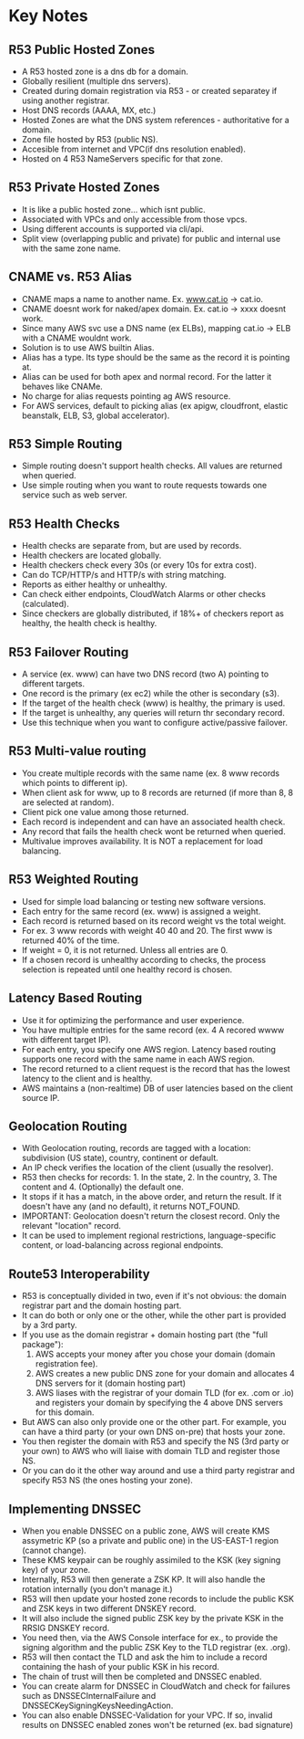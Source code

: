 # Key Notes

## R53 Public Hosted Zones
* A R53 hosted zone is a dns db for a domain. 
* Globally resilient (multiple dns servers). 
* Created during domain registration via R53 - or created separatey if using another registrar. 
* Host DNS records (AAAA, MX, etc.)
* Hosted Zones are what the DNS system references - authoritative for a domain. 
* Zone file hosted by R53 (public NS). 
* Accesible from internet and VPC(if dns resolution enabled). 
* Hosted on 4 R53 NameServers specific for that zone. 

## R53 Private Hosted Zones
* It is like a public hosted zone... which isnt public. 
* Associated with VPCs and only accessible from those vpcs. 
* Using different accounts is supported via cli/api. 
* Split view (overlapping public and private) for public and internal use with the same zone name. 

## CNAME vs. R53 Alias
* CNAME maps a name to another name. Ex. www.cat.io -> cat.io.
* CNAME doesnt work for naked/apex domain. Ex. cat.io -> xxxx doesnt work. 
* Since many AWS svc use a DNS name (ex ELBs), mapping cat.io -> ELB with a CNAME wouldnt work. 
* Solution is to use AWS builtin Alias. 
* Alias has a type. Its type should be the same as the record it is pointing at. 
* Alias can be used for both apex and normal record. For the latter it behaves like CNAMe. 
* No charge for alias requests pointing ag AWS resource. 
* For AWS services, default to picking alias (ex apigw, cloudfront, elastic beanstalk, ELB, S3, global accelerator). 

## R53 Simple Routing
* Simple routing doesn't support health checks. All values are returned when queried. 
* Use simple routing when you want to route requests towards one service such as web server. 

## R53 Health Checks
* Health checks are separate from, but are used by records. 
* Health checkers are located globally. 
* Health checkers check every 30s (or every 10s for extra cost). 
* Can do TCP/HTTP/s and HTTP/s with string matching. 
* Reports as either healthy or unhealthy. 
* Can check either endpoints, CloudWatch Alarms or other checks (calculated). 
* Since checkers are globally distributed, if 18%+ of checkers report as healthy, the health check is healthy. 

## R53 Failover Routing
* A service (ex. www) can have two DNS record (two A) pointing to different targets. 
* One record is the primary (ex ec2) while the other is secondary (s3). 
* If the target of the health check (www) is healthy, the primary is used. 
* If the target is unhealthy, any queries will return thr secondary record. 
* Use this technique when you want to configure active/passive failover. 

## R53 Multi-value routing
* You create multiple records with the same name (ex. 8 www records which points to different ip). 
* When client ask for www, up to 8 records are returned (if more than 8, 8 are selected at random). 
* Client pick one value among those returned. 
* Each record is independent and can have an associated health check. 
* Any record that fails the health check wont be returned when queried. 
* Multivalue improves availability. It is NOT a replacement for load balancing. 

## R53 Weighted Routing
* Used for simple load balancing or testing new software versions. 
* Each entry for the same record (ex. www) is assigned a weight. 
* Each record is returned based on its record weight vs the total weight. 
* For ex. 3 www records with weight 40 40 and 20. The first www is returned 40% of the time. 
* If weight = 0, it is not returned. Unless all entries are 0. 
* If a chosen record is unhealthy according to checks, the process selection is repeated until one healthy record is chosen. 

## Latency Based Routing
* Use it for optimizing the performance and user experience.
* You have multiple entries for the same record (ex. 4 A recored wwww with different target IP).
* For each entry, you specify one AWS region. Latency based routing supports one record with the same name in each AWS region.
* The record returned to a client request is the record that has the lowest latency to the client and is healthy.
* AWS maintains a (non-realtime) DB of user latencies based on the client source IP.

## Geolocation Routing
* With Geolocation routing, records are tagged with a location: subdivision (US state), country, continent or default.
* An IP check verifies the location of the client (usually the resolver).
* R53 then checks for records: 1. In the state, 2. In the country, 3. The content and 4. (Optionally) the default one.
* It stops if it has a match, in the above order, and return the result. If it doesn't have any (and no default), it returns NOT_FOUND.
* IMPORTANT: Geolocation doesn't return the closest record. Only the relevant "location" record.
* It can be used to implement regional restrictions, language-specific content, or load-balancing across regional endpoints.

## Route53 Interoperability
* R53 is conceptually divided in two, even if it's not obvious: the domain registrar part and the domain hosting part.
* It can do both or only one or the other, while the other part is provided by a 3rd party.
* If you use as the domain registrar + domain hosting part (the "full package"):
    1. AWS accepts your money after you chose your domain (domain registration fee).
    2. AWS creates a new public DNS zone for your domain and allocates 4 DNS servers for it (domain hosting part)
    3. AWS liases with the registrar of your domain TLD (for ex. .com or .io) and registers your domain by specifying the 4 above DNS servers for this domain.
* But AWS can also only provide one or the other part. For example, you can have a third party (or your own DNS on-pre) that hosts your zone.
* You then register the domain with R53 and specify the NS (3rd party or your own) to AWS who will liaise with domain TLD and register those NS.
* Or you can do it the other way around and use a third party registrar and specify R53 NS (the ones hosting your zone).

## Implementing DNSSEC
* When you enable DNSSEC on a public zone, AWS will create KMS assymetric KP (so a private and public one) in the US-EAST-1 region (cannot change).
* These KMS keypair can be roughly assimiled to the KSK (key signing key) of your zone.
* Internally, R53 will then generate a ZSK KP. It will also handle the rotation internally (you don't manage it.)
* R53 will then update your hosted zone records to include the public KSK and ZSK keys in two different DNSKEY record.
* It will also include the signed public ZSK key by the private KSK in the RRSIG DNSKEY record.
* You need then, via the AWS Console interface for ex., to provide the signing algorithm and the public ZSK Key to the TLD registrar (ex. .org).
* R53 will then contact the TLD and ask the him to include a record containing the hash of your public KSK in his record.
* The chain of trust will then be completed and DNSSEC enabled.
* You can create alarm for DNSSEC in CloudWatch and check for failures such as DNSSECInternalFailure and DNSSECKeySigningKeysNeedingAction.
* You can also enable DNSSEC-Validation for your VPC. If so, invalid results on DNSSEC enabled zones won't be returned (ex. bad signature)